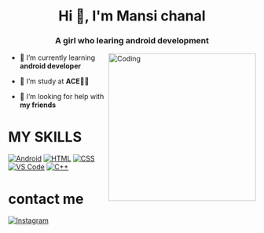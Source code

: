<h1 align="center">Hi 👋, I'm Mansi chanal</h1>
<h3 align="center">A girl who learing android development</h3>
<img align="right" alt="Coding" width="300" src="https://img.freepik.com/premium-vector/cute-girl-working-laptop-with-cat-cartoon_138676-3025.jpg?w=740">


- 🔭 I’m currently learning **android developer**

- 🏫 I’m study at **ACE🧑‍🏫**

- 🤝 I’m looking for help with **my friends**

##

#  MY SKILLS
[![Android](https://img.shields.io/badge/Android-%23000000.svg?style=for-the-badge&logo=android&logoColor=3DDC84)](https://www.android.com)
[![HTML](https://img.shields.io/badge/HTML-%23E34F26.svg?style=for-the-badge&logo=html5&logoColor=white)](https://developer.mozilla.org/en-US/docs/Web/HTML)
[![CSS](https://img.shields.io/badge/CSS-%231572B6.svg?style=for-the-badge&logo=css3&logoColor=white)](https://developer.mozilla.org/en-US/docs/Web/CSS)
[![VS Code](https://img.shields.io/badge/VS_Code-%23007ACC.svg?style=for-the-badge&logo=visual%20studio%20code&logoColor=white)](https://code.visualstudio.com)
[![C++](https://img.shields.io/badge/C++-%2300599C.svg?style=for-the-badge&logo=c%2B%2B&logoColor=white)](https://en.cppreference.com/)


# contact me 
[![Instagram](https://img.shields.io/badge/Instagram-%23000000.svg?style=for-the-badge&logo=instagram&logoColor=E4405F)](https://www.instagram.com/meha.k_663/)
